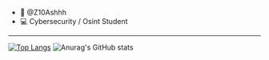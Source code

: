 - 👋 @Z10Ashhh 
- 💻 Cybersecurity / Osint Student



--------------------------------------------------------

[![Top Langs](https://github-readme-stats.vercel.app/api/top-langs/?username=Ash&langs_count=8)](https://github.com/anuraghazra/github-readme-stats)            ![Anurag's GitHub stats](https://github-readme-stats.vercel.app/api?username=Ash&show_icons=true&theme=radical)
